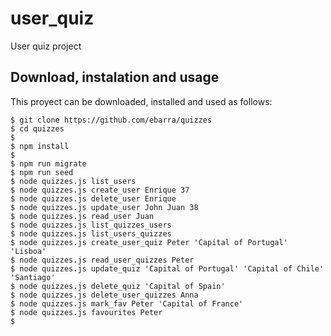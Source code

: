 # user_quiz
User quiz project

## Download, instalation and usage

This proyect can be downloaded, installed and used as follows:

```
$ git clone https://github.com/ebarra/quizzes
$ cd quizzes
$
$ npm install
$
$ npm run migrate
$ npm run seed
$ node quizzes.js list_users
$ node quizzes.js create_user Enrique 37
$ node quizzes.js delete_user Enrique
$ node quizzes.js update_user John Juan 38
$ node quizzes.js read_user Juan
$ node quizzes.js list_quizzes_users
$ node quizzes.js list_users_quizzes
$ node quizzes.js create_user_quiz Peter 'Capital of Portugal' 'Lisboa'
$ node quizzes.js read_user_quizzes Peter
$ node quizzes.js update_quiz 'Capital of Portugal' 'Capital of Chile' 'Santiago'
$ node quizzes.js delete_quiz 'Capital of Spain'
$ node quizzes.js delete_user_quizzes Anna
$ node quizzes.js mark_fav Peter 'Capital of France'
$ node quizzes.js favourites Peter
$
```
